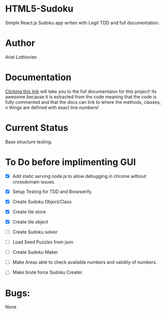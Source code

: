 # HTML5-Sudoku
Simple React.js Sudoku app writen with Legit TDD and full documentation.

# Author
Ariel Lothlorien

# Documentation
[Clicking this link](http://htmlpreview.github.io/?https://raw.githubusercontent.com/Eforen/HTML5-Sudoku/master/docs/index.html) will take you to the full documentaion for this project! Its awesome because it is extracted from the code meaning that the code is fully commented and that the docs can link to where the methods, classes, n things are defined with exact line numbers!

# Current Status
Base structure testing.

# To Do before implimenting GUI
- [x] Add static serving node.js to allow debugging in chrome without crossdomain issues.
- [x] Setup Testing for TDD and Browserify.

- [x] Create Sudoku Object/Class
- [x] Create tile store
- [x] Create tile object

- [ ] Create Sudoku solver

- [ ] Load Seed Puzzles from json

- [ ] Create Sudoku Maker

- [ ] Make Areas able to check available numbers and validity of numbers.

- [ ] Make brute force Sudoku Creater.

# Bugs:
None